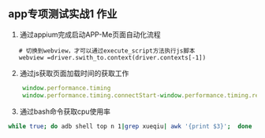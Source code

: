 ## app专项测试实战1 作业
1. 通过appium完成启动APP-Me页面自动化流程
```python3
   # 切换到webview，才可以通过execute_script方法执行js脚本
   webview =driver.swith_to.context(driver.contexts[-1])
```
2. 通过js获取页面加载时间的获取工作
```javascript
    window.performance.timing
    window.performance.timing.connectStart-window.performance.timing.responseEnd
```
3. 通过bash命令获取cpu使用率
```bash
while true; do adb shell top n 1|grep xueqiu| awk '{print $3}';  done
```

